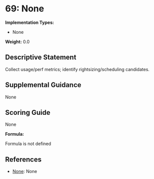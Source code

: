 # 69: None

**Implementation Types:**

- None

**Weight:** 0.0

## Descriptive Statement

Collect usage/perf metrics; identify rightsizing/scheduling candidates.

## Supplemental Guidance

None

## Scoring Guide

None

**Formula:**

Formula is not defined

## References

- [None](None): None

